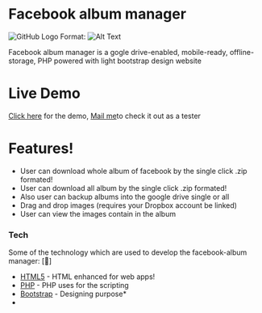 #  Facebook album manager


![GitHub Logo](/images/logo.png)
Format: ![Alt Text](url)

Facebook album manager is a gogle drive-enabled, mobile-ready, offline-storage, PHP powered with light bootstrap design website

# Live Demo
[Click here](https://newfbbhavin.000webhostapp.com) for the demo, [Mail me](mailto:nandanibhavin@gmail.com)to check it out as a tester

# Features!

  - User can download whole album of facebook by the single click .zip formated!
  - User can download all album by the single click .zip formated!
  - Also user can backup albums into the google drive single or all
  - Drag and drop images (requires your Dropbox account be linked)
  - User can view the images contain in the album



### Tech

Some of the technology which are used to develop the facebook-album manager:
[:beginner:]
* [HTML5](html5.org) - HTML enhanced for web apps!
* [PHP](php.net/) - PHP uses for the scripting
* [Bootstrap](https://getbootstrap.com/) - Designing purpose* 
* 
